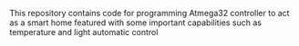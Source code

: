 This repository contains code for programming Atmega32 controller to act as a smart home featured with some important capabilities such as temperature and light automatic control
